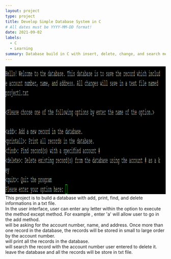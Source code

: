 ```yaml
---
layout: project
type: project
title: Develop Simple Database System in C
# All dates must be YYYY-MM-DD format!
date: 2021-09-02
labels:
  - C
  - Learning
summary: Database build in C with insert, delete, change, and search methods.
---
```

<img src="images/database.png" data-canonical-src="images/database.png"  height="400" />
This project is to build a database with add, print, find, and delete informations in a txt file. <br/>
In the user interface, user can enter any letter within the option to execute the method except <quit> method. For example <add>, enter 'a' will allow user to go in the add method. <br/>
<add> will be asking for the account number, name, and address. Once more than one record in the database, the records will be stored in small to large order by the account number. <br/>
<printAll> will print all the records in the database. <br/>
<delete> will search the record with the account number user entered to delete it. <br/>
<quit> leave the database and all the records will be store in txt file. <br/>
